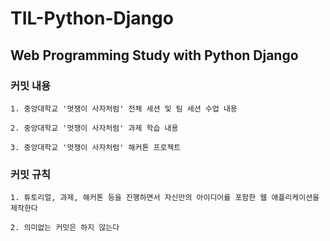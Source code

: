 # TIL-Python-Django

Web Programming Study with Python Django
--------------------------------------------------

### 커밋 내용

```
1. 중앙대학교 '멋쟁이 사자처럼' 전체 세션 및 팀 세션 수업 내용

2. 중앙대학교 '멋쟁이 사자처럼' 과제 학습 내용

3. 중앙대학교 '멋쟁이 사자처럼' 해커톤 프로젝트
```

### 커밋 규칙

```
1. 튜토리얼, 과제, 해커톤 등을 진행하면서 자신만의 아이디어를 포함한 웹 애플리케이션을 제작한다

2. 의미없는 커밋은 하지 않는다
```
